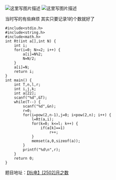 ![这里写图片描述](http://img.blog.csdn.net/20151221182736216)
![这里写图片描述](http://img.blog.csdn.net/20151221182747666)

当时写的有些麻烦
其实只要记录1的个数就好了

```
#include<stdio.h>
#include<string.h>
#include<math.h>
int Rt(int a[],int N) {
	int i;
	for(i=0; N>=2; i++) {
		a[i]=N%2;
		N=N/2;
	}
	a[i]=N;
	return i;
}
int main() {
	int T,n,l,r;
	int i,j,k;
	int a[22];
	scanf("%d",&T);
	while(T--) {
		scanf("%d",&n);
		r=0;
		for(i=pow(2,n-1),j=0; i<pow(2,n); i++) {
			l=Rt(a,i);
			for(k=0; k<=l; k++) {
				if(a[k]==1)
					r++;
			}
			memset(a,0,sizeof(a));
		}
		printf("%d\n",r);
	}
	return 0;
}
```

题目地址：[【杭电】[2502]月之数](http://acm.hdu.edu.cn/showproblem.php?pid=2502)
